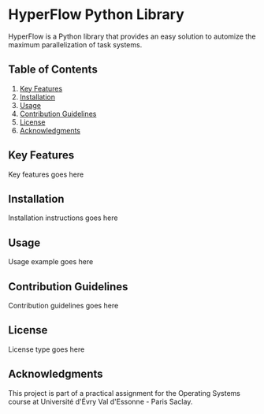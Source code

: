 # HyperFlow Python Library

HyperFlow is a Python library that provides an easy solution to automize the maximum parallelization of task systems.  

## Table of Contents

1. [Key Features](#key-features)
2. [Installation](#installation)
3. [Usage](#usage)
4. [Contribution Guidelines](#contribution-guidelines)
5. [License](#license)
6. [Acknowledgments](#acknowledgments)

## Key Features 

Key features goes here

## Installation

Installation instructions goes here

## Usage

Usage example goes here

## Contribution Guidelines 

Contribution guidelines goes here

## License

License type goes here

## Acknowledgments

This project is part of a practical assignment for the Operating Systems course at Université d'Évry Val d'Essonne - Paris Saclay.